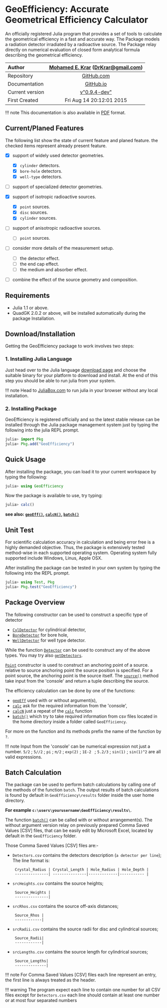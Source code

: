 # GeoEfficiency: Accurate Geometrical Efficiency Calculator

An officially registered Julia program that provides a set of tools to calculate the geometrical efficiency in a fast and accurate way. 
The Package models a radiation detector irradiated by a radioactive source. 
The Package relay directly on numerical evaluation of closed form analytical formula describing the geometrical efficiency.

Author | [Mohamed E. Krar](https://www.researchgate.net/profile/Mohamed_Krar3) (DrKrar@gmail.com)
:----|:----: 
Repository | [GitHub.com](https://github.com/DrKrar/GeoEfficiency.jl/)
Documentation |  [GitHub.io](https://GeoEfficiency.GitHub.io/dev/index.html)
Current version | [v"0.9.4-dev"](https://github.com/DrKrar/GeoEfficiency.jl)
First Created | Fri Aug 14 20:12:01 2015

!!! note
    This documentation is also available in [PDF](https://GeoEfficiency.GitHub.io/dev/GeoEfficiency.jl.pdf) format.

## Current/Planed Features
The following list show the state of current feature and planed feature.
the checked items represent already present feature.

 - [x] support of widely used detector geometries.
      - [x] `cylinder` detectors.
      - [x] `bore-hole` detectors.
      - [x] `well-type` detectors.
     
 - [ ] support of specialized detector geometries.
 
 - [x] support of isotropic radioactive sources.
      - [x] `point` sources.
      - [x] `disc` sources.
      - [x] `cylinder` sources.

 - [ ] support of anisotropic radioactive sources.
      - [ ] `point` sources.
     
 - [ ] consider more details of the measurement setup.
      - [ ] the detector effect.
      - [ ] the end cap effect.
      - [ ] the medium and absorber effect.
      
 - [ ] combine the effect of the source geometry and composition. 

## Requirements
 *  Julia 1.1 or above.
 *  QuadGK 2.0.2 or above, will be installed automatically during the package Installation.
 
## Download/Installation
Getting the GeoEfficiency package to work involves two steps: 

### 1. Installing Julia Language
Just head over to the Julia language [download page](https://www.julialang.org/downloads/) and choose the suitable binary for your platform to download and install. 
At the end of this step you should be able to run julia from your system. 

!!! note
    Head to [JuliaBox.com](https://www.juliabox.com) to run julia in your browser without any local installation.

### 2. Installing Package
GeoEfficiency is registered officially and so the latest stable release can be installed through the Julia package management system just by typing the following into the julia REPL prompt.

```julia
julia> import Pkg
julia> Pkg.add("GeoEfficiency") 
```

## Quick Usage
After installing the package, you can load it to your current workspace by typing the following:
```julia
julia> using GeoEfficiency
```

Now the package is available to use, try typing:
```julia
julia> calc()
```

**see also: [`geoEff()`](@ref), [`calcN()`](@ref), [`batch()`](@ref)**

## Unit Test
For scientific calculation accuracy in calculation and being error free is a highly demanded objective.
Thus, the package is extensively tested method-wise in each supported operating system.
Operating system fully supported include Windows, Linus, Apple OSX.

After installing the package can be tested in your own system by typing the following into the REPL prompt.
```julia
julia> using Test, Pkg
julia> Pkg.test("GeoEfficiency") 
```  

## Package Overview
The following constructor can be used to construct a specific type of detector 
 *  [`CylDetector`](@ref) for cylindrical detector, 
 *  [`BoreDetector`](@ref) for bore hole, 
 *  [`WellDetector`](@ref) for well type detector.

 While the function [`Detector`](@ref) can be used to construct any of the above types. You may try also [`getDetectors`](@ref).

[`Point`](@ref) constructor is used to construct an anchoring point of a source. relative to source anchoring point the source position is specified.
For a point source, the anchoring point is the source itself. 
The [`source()`](@ref) method take input from the 'console' and return a tuple describing the source.

The efficiency calculation can be done by one of the functions: 
*  [`geoEff`](@ref) used with or without argument(s), 
*  [`calc`](@ref) ask for the required information from the 'console', 
*  [`calcN`](@ref) just a repeat of the [`calc`](@ref) function 
*  [`batch()`](@ref) which try to take required information from csv files located in 
   the home directory inside a folder called `GeoEfficiency`.
 
For more on the function and its methods prefix the name of the function by `?`.

!!! note
    Input from the 'console' can be numerical expression not just a number.
    `5/2` ; `5//2` ; `pi` ; `π/2` ; `exp(2)` ; `1E-2 ` ; `5.2/3` ; `sin(1)` ;  `sin(1)^2` are all valid expressions.
     
## Batch Calculation
The package can be used to perform batch calculations by calling one of the 
methods of the function `batch`. The output results of batch calculations is 
found by default in `GeoEfficiency\results` folder inside the user home directory.

**For example  `c:\users\yourusername\GeoEfficiency\results\`**.

The function [`batch()`](@ref) can be called with or without arrangement(s). 
The without argument version relay on previously prepared Comma Saved  Values 
[CSV] files, that can be easily edit by Microsoft Excel, located by default 
in the `GeoEfficiency` folder.

Those Comma Saved Values [CSV] files are:-
     
*  `Detectors.csv` contains the detectors description (`a detector per line`); The line format is: 
     
        Crystal_Radius | Crystal_Length | Hole_Radius | Hole_Depth |
        ---------------| ---------------|-------------|----------- |

*  `srcHeights.csv` contains the source heights; 
     
        Source_Heights | 
        ---------------|

*  `srcRhos.csv` contains the source off-axis distances;                        
     
        Source_Rhos | 
        ------------|

*  `srcRadii.csv` contains the source radii for disc and cylindrical sources;             
     
        Source_Radii| 
        ------------|

*  `srcLengths.csv` contains the source length for cylindrical sources;    
     
        Source_Lengths| 
        --------------|


!!! note
    For Comma Saved Values [CSV] files each line represent an entry, the first line is always treated as the header.
      
!!! warning
    The program expect each line to contain one number for all CSV files except for `Detectors.csv` each line should contain at least one number or at most four separated numbers

